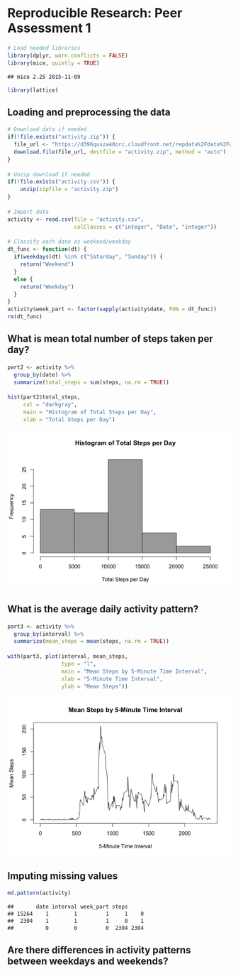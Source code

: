 # Reproducible Research: Peer Assessment 1


```r
# Load needed libraries
library(dplyr, warn.conflicts = FALSE)
library(mice, quietly = TRUE)
```

```
## mice 2.25 2015-11-09
```

```r
library(lattice)
```

## Loading and preprocessing the data


```r
# Download data if needed
if(!file.exists("activity.zip")) {
  file_url <- "https://d396qusza40orc.cloudfront.net/repdata%2Fdata%2Factivity.zip"
  download.file(file_url, destfile = "activity.zip", method = "auto")
}

# Unzip download if needed
if(!file.exists("activity.csv")) {
    unzip(zipfile = "activity.zip")
}

# Import data
activity <- read.csv(file = "activity.csv",
                     colClasses = c("integer", "Date", "integer"))

# Classify each date as weekend/weekday
dt_func <- function(dt) {
  if(weekdays(dt) %in% c("Saturday", "Sunday")) {
    return("Weekend")
  }
  else {
    return("Weekday")
  }
}
activity$week_part <- factor(sapply(activity$date, FUN = dt_func))
rm(dt_func)
```

## What is mean total number of steps taken per day?

```r
part2 <- activity %>%
  group_by(date) %>%
  summarize(total_steps = sum(steps, na.rm = TRUE))

hist(part2$total_steps,
     col = "darkgray",
     main = "Histogram of Total Steps per Day",
     xlab = "Total Steps per Day")
```

![](PA1_template_files/figure-html/unnamed-chunk-3-1.png)

## What is the average daily activity pattern?

```r
part3 <- activity %>%
  group_by(interval) %>%
  summarize(mean_steps = mean(steps, na.rm = TRUE))

with(part3, plot(interval, mean_steps,
                 type = "l",
                 main = "Mean Steps by 5-Minute Time Interval",
                 xlab = "5-Minute Time Interval",
                 ylab = "Mean Steps"))
```

![](PA1_template_files/figure-html/unnamed-chunk-4-1.png)

## Imputing missing values

```r
md.pattern(activity)
```

```
##       date interval week_part steps     
## 15264    1        1         1     1    0
##  2304    1        1         1     0    1
##          0        0         0  2304 2304
```


## Are there differences in activity patterns between weekdays and weekends?
